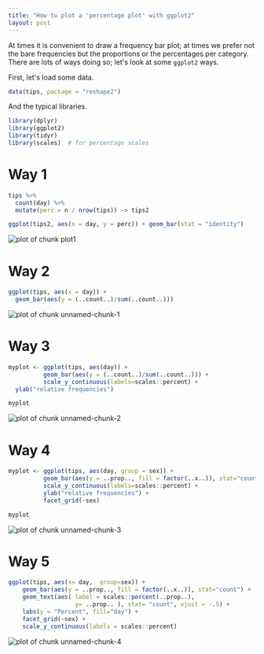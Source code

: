 ```yaml
---
title: "How to plot a 'percentage plot' with ggplot2"
layout: post
---
```


At times it is convenient to draw a frequency bar plot; at times we prefer not the bare frequencies but the proportions or the percentages per category. There are lots of ways doing so; let's look at some `ggplot2` ways.

First, let's load some data.


```r
data(tips, package = "reshape2")
```

And the typical libraries.


```r
library(dplyr)
library(ggplot2)
library(tidyr)
library(scales)  # for percentage scales
```


# Way 1


```r
tips %>% 
  count(day) %>% 
  mutate(perc = n / nrow(tips)) -> tips2

ggplot(tips2, aes(x = day, y = perc)) + geom_bar(stat = "identity")
```

![plot of chunk plot1](https://sebastiansauer.github.io/images/2016-11-02-02/plot1-1.png)



# Way 2




```r
ggplot(tips, aes(x = day)) +  
  geom_bar(aes(y = (..count..)/sum(..count..)))
```

![plot of chunk unnamed-chunk-1](https://sebastiansauer.github.io/images/2016-11-02-02/unnamed-chunk-1-1.png)



# Way 3



```r
myplot <- ggplot(tips, aes(day)) + 
          geom_bar(aes(y = (..count..)/sum(..count..))) + 
          scale_y_continuous(labels=scales::percent) +
  ylab("relative frequencies")

myplot
```

![plot of chunk unnamed-chunk-2](https://sebastiansauer.github.io/images/2016-11-02-02/unnamed-chunk-2-1.png)





# Way 4



```r
myplot <- ggplot(tips, aes(day, group = sex)) + 
          geom_bar(aes(y = ..prop.., fill = factor(..x..)), stat="count") + 
          scale_y_continuous(labels=scales::percent) +
          ylab("relative frequencies") +
          facet_grid(~sex)

myplot
```

![plot of chunk unnamed-chunk-3](https://sebastiansauer.github.io/images/2016-11-02-02/unnamed-chunk-3-1.png)



# Way 5

```r
ggplot(tips, aes(x= day,  group=sex)) + 
    geom_bar(aes(y = ..prop.., fill = factor(..x..)), stat="count") +
    geom_text(aes( label = scales::percent(..prop..),
                   y= ..prop.. ), stat= "count", vjust = -.5) +
    labs(y = "Percent", fill="day") +
    facet_grid(~sex) +
    scale_y_continuous(labels = scales::percent)
```

![plot of chunk unnamed-chunk-4](https://sebastiansauer.github.io/images/2016-11-02-02/unnamed-chunk-4-1.png)

